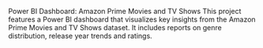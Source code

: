 Power BI Dashboard: Amazon Prime Movies and TV Shows 
This project features a Power BI dashboard that visualizes key insights from the Amazon Prime Movies and TV Shows dataset. 
It includes reports on genre distribution, release year trends and ratings.
